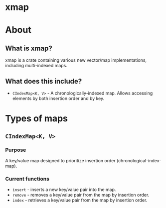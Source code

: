 # xmap

# About
## What is xmap?
xmap is a crate containing various new vector/map implementations, including multi-indexed maps.

## What does this include?
- `CIndexMap<K, V>` - A chronologically-indexed map. Allows accessing elements by both insertion
order and by key. 


# Types of maps
## `CIndexMap<K, V>`
### Purpose
A key/value map designed to prioritize insertion order (chronological-index-map).

### Current functions
- `insert` - inserts a new key/value pair into the map.
- `remove` - removes a key/value pair from the map by insertion order.
- `index` - retrieves a key/value pair from the map by insertion order.